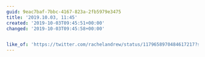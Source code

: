 ```yaml
---
guid: 9eac7baf-7bbc-4167-823a-2fb5979e3475
title: '2019.10.03, 11:45'
created: '2019-10-03T09:45:51+00:00'
changed: '2019-10-03T09:45:58+00:00'


like_of: 'https://twitter.com/rachelandrew/status/1179658970484617217?s=20'
---
```


